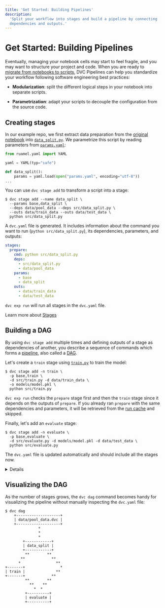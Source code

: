 ```yaml
---
title: 'Get Started: Building Pipelines'
description:
  'Split your workflow into stages and build a pipeline by connecting
  dependencies and outputs.'
---
```


# Get Started: Building Pipelines

Eventually, managing your notebook cells may start to feel fragile, and you may
want to structure your project and code. When you are ready to
[migrate from notebooks to scripts](https://towardsdatascience.com/from-jupyter-notebook-to-sc-582978d3c0c),
DVC <abbr>Pipelines</abbr> can help you standardize your workflow following
software engineering best practices:

- **Modularization**: split the different logical steps in your notebook into
  separate scripts.

- **Parametrization**: adapt your scripts to decouple the configuration from the
  source code.

## Creating stages

In our example repo, we first extract data preparation from the
[original notebook](https://github.com/iterative/example-get-started-experiments/blob/main/notebooks/TrainSegModel.ipynb)
into
[`data_split.py`](https://github.com/iterative/example-get-started-experiments/blob/main/src/data_split.py).
We parametrize this script by reading parameters from
[`params.yaml`](https://github.com/iterative/example-get-started-experiments/blob/main/params.yaml):

```python
from ruamel.yaml import YAML

yaml = YAML(typ="safe")

def data_split():
    params = yaml.load(open("params.yaml", encoding="utf-8"))
...
```

You can use `dvc stage add` to transform a script into a <abbr>stage</abbr>:

```cli
$ dvc stage add --name data_split \
  --params base,data_split \
  --deps data/pool_data --deps src/data_split.py \
  --outs data/train_data --outs data/test_data \
  python src/data_split.py
```

A `dvc.yaml` file is generated. It includes information about the command you
want to run (`python src/data_split.py`), its <abbr>dependencies</abbr>,
<abbr>parameters</abbr>, and <abbr>outputs</abbr>:

```yaml
stages:
  prepare:
    cmd: python src/data_split.py
    deps:
      - src/data_split.py
      - data/pool_data
    params:
      - base
      - data_split
    outs:
      - data/train_data
      - data/test_data
```

`dvc exp run` will run all stages in the `dvc.yaml` file.

<admon type="info">

Learn more about [Stages](/doc/user-guide/pipelines/defining-pipelines#stages)

</admon>

## Building a DAG

By using `dvc stage add` multiple times and defining <abbr>outputs</abbr> of a
stage as <abbr>dependencies</abbr> of another, you describe a sequence of
commands which forms a
[pipeline](https://dvc.org/doc/user-guide/pipelines/defining-pipelines), also
called a [DAG](https://en.wikipedia.org/wiki/Directed_acyclic_graph).

Let's create a `train` stage using
[`train.py`](https://github.com/iterative/example-get-started-experiments/blob/main/src/train.py)
to train the model:

```cli
$ dvc stage add -n train \
  -p base,train \
  -d src/train.py -d data/train_data \
  -o models/model.pkl \
  python src/train.py
```

`dvc exp run` checks the `prepare` stage first and then the `train` stage since
it depends on the <abbr>outputs</abbr> of `prepare`. If you already ran
`prepare` with the same <abbr>dependencies</abbr> and <abbr>parameters</abbr>,
it will be retrieved from the [run cache](/doc/user-guide/pipelines/run-cache)
and skipped.

Finally, let's add an `evaluate` stage:

```cli
$ dvc stage add -n evaluate \
  -p base,evaluate \
  -d src/evaluate.py -d models/model.pkl -d data/test_data \
  python src/evaluate.py
```

The `dvc.yaml` file is updated automatically and should include all the stages
now.

<details>

### Expand to see the full `dvc.yaml`

```yaml
stages:
  data_split:
    cmd: python src/data_split.py
    deps:
      - data/pool_data
      - src/data_split.py
    params:
      - base
      - data_split
    outs:
      - data/test_data
      - data/train_data
  train:
    cmd: python src/train.py
    deps:
      - data/train_data
      - src/train.py
    params:
      - base
      - train
    outs:
      - models/model.pkl
  evaluate:
    cmd: python src/evaluate.py
    deps:
      - data/test_data
      - models/model.pkl
      - src/evaluate.py
    params:
      - base
      - evaluate
```

</details>

## Visualizing the DAG

As the number of stages grows, the `dvc dag` command becomes handy for
visualizing the pipeline without manually inspecting the `dvc.yaml` file:

```cli
$ dvc dag
    +--------------------+
    | data/pool_data.dvc |
    +--------------------+
               *
               *
               *
        +------------+
        | data_split |
        +------------+
         **        **
       **            **
      *                **
+-------+                *
| train |              **
+-------+            **
         **        **
           **    **
             *  *
         +----------+
         | evaluate |
         +----------+
```

